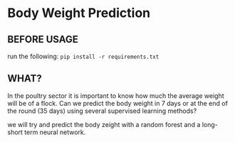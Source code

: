 # Body Weight Prediction

## BEFORE USAGE

run the following:
`pip install -r requirements.txt`


## WHAT?

In the poultry sector it is important to know how much the average weight will be of a flock.
Can we predict the body weight in 7 days or at the end of the round (35 days) using several supervised learning methods?

we will try and predict the body zeight with a random forest and a long-short term neural network.

